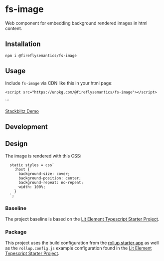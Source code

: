 # fs-image

Web component for embedding background rendered images in html content.

## Installation

`npm i @fireflysemantics/fs-image`

## Usage

Include `fs-image` via CDN like this in your html page:

```
<script src="https://unpkg.com/@fireflysemantics/fs-image"></script>
```
  <fs-image height="10rem;" scale="50%" url="https://fireflysemantics.github.io/i/404/crash-5435071_1920.png">
  </fs-image>
```

[Stackblitz Demo](https://stackblitz.com/edit/typescript-fs-image?file=index.html)

## Development

## Design

The image is rendered with this CSS:

```
  static styles = css`
    :host {
      background-size: cover;
      background-position: center;
      background-repeat: no-repeat;
      width: 100%;    
    }
  `;

```

### Baseline

The project baseline is based on the [Lit Element Typescript Starter Project](https://fireflysemantics.medium.com/lit-element-resources-94038d5f2506).

### Package

This project uses the build configuration
from the [rollup starter app](https://github.com/rollup/rollup-starter-app/blob/master/package.json) as well as the `rollup.config.js` example configuration found in the [Lit Element Typescript Starter Project](https://fireflysemantics.medium.com/lit-element-resources-94038d5f2506).
